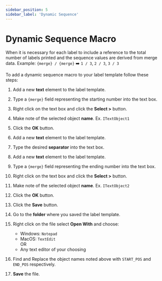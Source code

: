 ```yaml
---
sidebar_position: 5
sidebar_label: 'Dynamic Sequence'
---
```


# Dynamic Sequence Macro

When it is necessary for each label to include a reference to the total number of labels printed and the sequence values are derived from merge data.
Example: `{merge} / {merge}` ➡️ `1 / 3`, `2 / 3`, `3 / 3`  

To add a dynamic sequence macro to your label template follow these steps:

1. Add a new **text** element to the label template.

1. Type a `{merge}` field representing the starting number into the text box.

1. Right click on the text box and click the **Select >** button.

1. Make note of the selected object **name**. Ex. `ITextObject1`

1. Click the **OK** button.

1. Add a new **text** element to the label template.

1. Type the desired **separator** into the text box.

1. Add a new **text** element to the label template.

1. Type a `{merge}` field representing the ending number into the text box.

1. Right click on the text box and click the **Select >** button.

1. Make note of the selected object **name**. Ex. `ITextObject2`

1. Click the **OK** button.

1. Click the **Save** button.

1. Go to the **folder** where you saved the label template.

1. Right click on the file select **Open With** and choose:
    - Windows: `Notepad`
    - MacOS: `TextEdit`  
      OR
    - Any text editor of your choosing

1. Find and Replace the object names noted above with `START_POS` and `END_POS` respectively.

1. **Save** the file.
